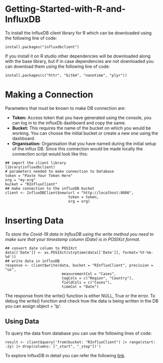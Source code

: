 # Getting-Started-with-R-and-InfluxDB

To install the InfluxDB client library for R which can be downloaded using the following line of code:
```
install.packages("influxdbclient")
```
If you install it on R studio other dependencies will be downloaded along with the base library, but if in case dependencies are not downloaded you can download them using the following line of code:
```
install.packages(c("httr", "bit64", "nanotime", "plyr"))
```
# Making a Connection

Parameters that must be known to make DB connection are:
 - **Token:** Access token that you have generated using the console, you can log in to the influxDb dashboard and copy the same.
 - **Bucket:** This requires the name of the bucket on which you would be working. You can choose the initial bucket or create a new one using the dashboard.
 - **Organisation:** Organisation that you have named during the initial setup of the influx DB.
Since this connection would be made locally the connection script would look like this:
```
## import the client library
library(influxdbclient)
# parameters needed to make connection to Database
token = "Paste Your Token Here"
org = "my-org"
bucket = "RInfluxClient"
## make connection to the influxDB bucket
client <- InfluxDBClient$new(url = "http://localhost:8086",
                             token = token,
                             org = org)
```



# Inserting Data 

*To store the Covid-19 data in InfluxDB using the write method you need to make sure that your timestamp column (Date) is in POSIXct format.*

```
## convert date column to POSIXct
data[['Date']] <- as.POSIXct(strptime(data[['Date']], format='%Y-%m-%d'))
## write data in influxDB
response <- client$write(data, bucket = "RInfluxClient", precision = "us",
                          measurementCol = "Cases",
                          tagCols = c("Region", "Country"),
                          fieldCols = c("Cases"),
                          timeCol = "Date")
```
The response from the write() function is either NULL, True or the error. To debug the write() function and check how the data is being written in the DB you can assign object = 'lp'.

## Using Data

To query the data from database you can use the following lines of code:

```
result <- client$query('from(bucket: "RInfluxClient") |> range(start: -2y) |> drop(columns: ["_start", "_stop"])')
```


To explore InfluxDB in detail you can refer the following [link](https://docs.influxdata.com/influxdb/v2.0/).

